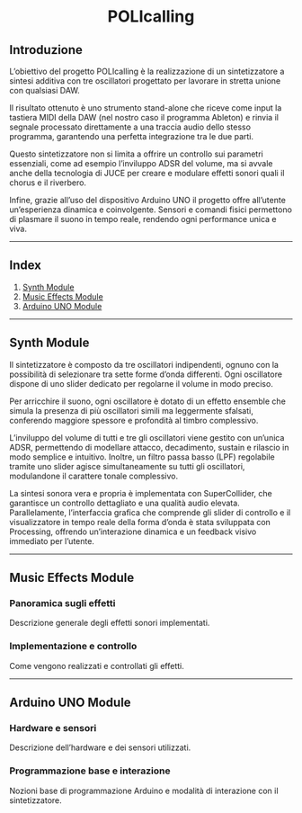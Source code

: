 <h1 align="center">POLIcalling</h1>

## Introduzione

L’obiettivo del progetto POLIcalling è la realizzazione di un sintetizzatore a sintesi additiva con tre oscillatori progettato per lavorare in stretta unione con qualsiasi DAW.

Il risultato ottenuto è uno strumento stand-alone che riceve come input la tastiera MIDI della DAW (nel nostro caso il programma Ableton) e rinvia il segnale processato direttamente a una traccia audio dello stesso programma, garantendo una perfetta integrazione tra le due parti.

Questo sintetizzatore non si limita a offrire un controllo sui parametri essenziali, come ad esempio l’inviluppo ADSR del volume, ma si avvale anche della tecnologia di JUCE per creare e modulare effetti sonori quali il chorus e il riverbero.

Infine, grazie all’uso del dispositivo Arduino UNO il progetto offre all’utente un’esperienza dinamica e coinvolgente. Sensori e comandi fisici permettono di plasmare il suono in tempo reale, rendendo ogni performance unica e viva.

---

## Index

1. [Synth Module](#synth-module)  
2. [Music Effects Module](#music-effects-module)  
3. [Arduino UNO Module](#arduino-uno-module)  

---

## Synth Module

Il sintetizzatore è composto da tre oscillatori indipendenti, ognuno con la possibilità di selezionare tra sette forme d’onda differenti. Ogni oscillatore dispone di uno slider dedicato per regolarne il volume in modo preciso.

Per arricchire il suono, ogni oscillatore è dotato di un effetto ensemble che simula la presenza di più oscillatori simili ma leggermente sfalsati, conferendo maggiore spessore e profondità al timbro complessivo.

L’inviluppo del volume di tutti e tre gli oscillatori viene gestito con un’unica ADSR, permettendo di modellare attacco, decadimento, sustain e rilascio in modo semplice e intuitivo. Inoltre, un filtro passa basso (LPF) regolabile tramite uno slider agisce simultaneamente su tutti gli oscillatori, modulandone il carattere tonale complessivo.

La sintesi sonora vera e propria è implementata con SuperCollider, che garantisce un controllo dettagliato e una qualità audio elevata. Parallelamente, l’interfaccia grafica che comprende gli slider di controllo e il visualizzatore in tempo reale della forma d’onda è stata sviluppata con Processing, offrendo un’interazione dinamica e un feedback visivo immediato per l’utente.

---

## Music Effects Module

### Panoramica sugli effetti

Descrizione generale degli effetti sonori implementati.

### Implementazione e controllo

Come vengono realizzati e controllati gli effetti.

---

## Arduino UNO Module

### Hardware e sensori

Descrizione dell’hardware e dei sensori utilizzati.

### Programmazione base e interazione

Nozioni base di programmazione Arduino e modalità di interazione con il sintetizzatore.
